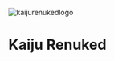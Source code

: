 ![kaijurenukedlogo](https://github.com/Kaiju-Renuked/Kaiju-Renuked/assets/81907436/30e99c07-c1bc-4482-ac84-014655122a11)
# Kaiju Renuked
